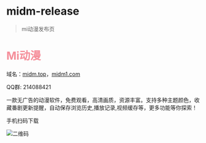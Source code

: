 # midm-release
> mi动漫发布页

<div class="container">
    <div class="intro">
      <h1 style="color:#f58e9a">Mi动漫</h1>
      <p title="mi动漫官网域名">域名：<a href="https://midm.top"  >midm.top</a>，<a href="https://midm1.com"  >midm1.com</a></p>
      <p title="qq群">QQ群: 214088421</p>
      <p title="mi动漫介绍">一款无广告的动漫软件，免费观看，高清画质，资源丰富。支持多种主题颜色，收藏番剧更新提醒，自动保存浏览历史,播放记录,视频缓存等，更多功能等你探索！</p>
    </div>
    <div class="ewm">
      <p>手机扫码下载</p>
      <img src="https://i0.hdslb.com/bfs/article/e2a26c3b1e2d3c7ee8be43f55a91275b526774833.png" alt="二维码" referrerpolicy="no-referrer">
    </div>
  </div>
